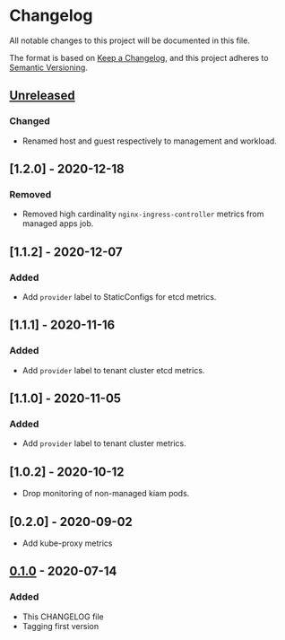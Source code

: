 # Changelog

All notable changes to this project will be documented in this file.

The format is based on [Keep a Changelog](https://keepachangelog.com/en/1.0.0/),
and this project adheres to [Semantic Versioning](https://semver.org/spec/v2.0.0.html).

## [Unreleased]

### Changed

- Renamed host and guest respectively to management and workload.

## [1.2.0] - 2020-12-18

### Removed

- Removed high cardinality `nginx-ingress-controller` metrics from managed apps job.

## [1.1.2] - 2020-12-07

### Added

- Add `provider` label to StaticConfigs for etcd metrics.

## [1.1.1] - 2020-11-16

### Added

- Add `provider` label to tenant cluster etcd metrics.

## [1.1.0] - 2020-11-05

### Added

- Add `provider` label to tenant cluster metrics.

## [1.0.2] - 2020-10-12

- Drop monitoring of non-managed kiam pods.

## [0.2.0] - 2020-09-02

- Add kube-proxy metrics

## [0.1.0] - 2020-07-14

### Added

- This CHANGELOG file
- Tagging first version

[unreleased]: https://github.com/giantswarm/g8s-prometheus/compare/v0.1.0...HEAD
[0.1.0]: https://github.com/giantswarm/g8s-prometheus/tag/v0.1.0
